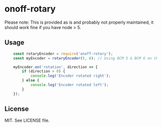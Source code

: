 # onoff-rotary

Please note: This is provided as is and probably not properly maintained, it should work fine if you have node > 5.

## Usage

```js
    const rotaryEncoder = require('onoff-rotary');
    const myEncoder = rotaryEncoder(5, 6); // Using BCM 5 & BCM 6 on the PI

    myEncoder.on('rotation', direction => {
        if (direction > 0) {
            console.log('Encoder rotated right');
        } else {
            console.log('Encoder rotated left');
        }
    });
```

## License

MIT. See LICENSE file.
